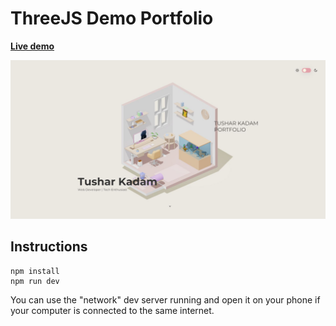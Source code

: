 # ThreeJS Demo Portfolio

**[Live demo](https://tushar-3js-portfolio.vercel.app/)**




![Home page screenshot](public/social/screenshot.png?raw=true "Home page screenshot")

## Instructions

```
npm install
npm run dev
```

You can use the "network" dev server running and open it on your phone if your computer is connected to the same internet.
